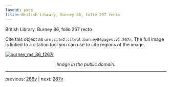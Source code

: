 ```yaml
---
layout: page
title: British Library, Burney 86, folio 267 recto
---
```


British Library, Burney 86, folio 267 recto

Cite this object as `urn:cite2:citebl:burney86pages.v1:267r`.  The full image is linked to a citation tool you can use to cite regions of the image.

[![burney_ms_86_f267r](http://www.homermultitext.org/iipsrv?IIIF=/project/homer/pyramidal/deepzoom/citebl/burney86imgs/v1/burney_ms_86_f267r.tif/full/800,/0/default.jpg)](http://www.homermultitext.org/ict2/?urn=urn:cite2:citebl:burney86imgs.v1:burney_ms_86_f267r) 

<p style="text-align: center; font-style: italic;">Image in the public domain.</p>

---

previous: [266v](../266v/) | next: [267v](../267v/)